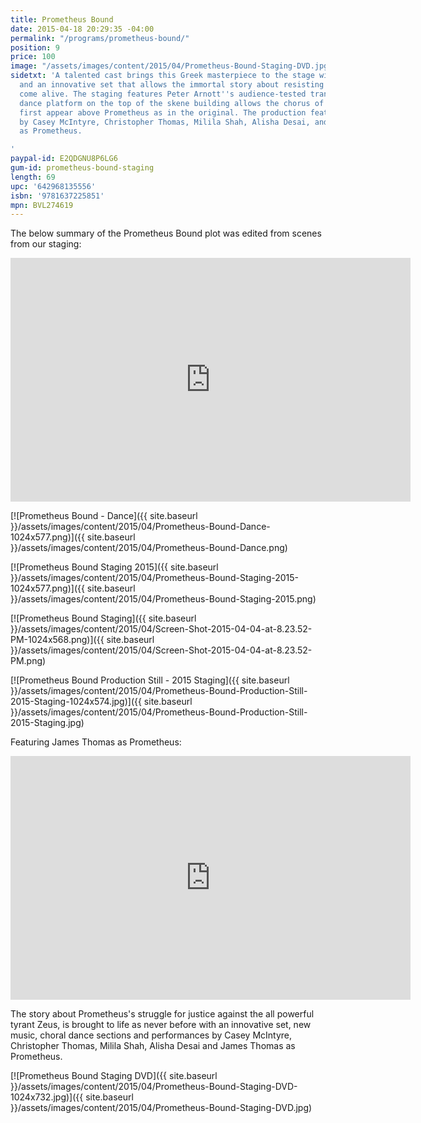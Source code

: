 ```yaml
---
title: Prometheus Bound
date: 2015-04-18 20:29:35 -04:00
permalink: "/programs/prometheus-bound/"
position: 9
price: 100
image: "/assets/images/content/2015/04/Prometheus-Bound-Staging-DVD.jpg"
sidetxt: 'A talented cast brings this Greek masterpiece to the stage with song, dance,
  and an innovative set that allows the immortal story about resisting tyranny to
  come alive. The staging features Peter Arnott''s audience-tested translation. The
  dance platform on the top of the skene building allows the chorus of Oceanids to
  first appear above Prometheus as in the original. The production features performances
  by Casey McIntyre, Christopher Thomas, Milila Shah, Alisha Desai, and James Thomas
  as Prometheus.

'
paypal-id: E2QDGNU8P6LG6
gum-id: prometheus-bound-staging
length: 69
upc: '642968135556'
isbn: '9781637225851'
mpn: BVL274619
---
```


The below summary of the Prometheus Bound plot was edited from scenes from our staging:

<iframe id="ytplayer" type="text/html" width="640" height="390"
  src="https://www.youtube.com/embed/playlist?list=PLm2zChNEamqy1S8vNCYj2YJckQ8K0v5Xk&rel=0&amp;modestbranding=1&amp;autohide=1" class="yt" frameborder="0"></iframe>

[![Prometheus Bound - Dance]({{ site.baseurl }}/assets/images/content/2015/04/Prometheus-Bound-Dance-1024x577.png)]({{ site.baseurl }}/assets/images/content/2015/04/Prometheus-Bound-Dance.png) 

[![Prometheus Bound Staging 2015]({{ site.baseurl }}/assets/images/content/2015/04/Prometheus-Bound-Staging-2015-1024x577.png)]({{ site.baseurl }}/assets/images/content/2015/04/Prometheus-Bound-Staging-2015.png)

[![Prometheus Bound Staging]({{ site.baseurl }}/assets/images/content/2015/04/Screen-Shot-2015-04-04-at-8.23.52-PM-1024x568.png)]({{ site.baseurl }}/assets/images/content/2015/04/Screen-Shot-2015-04-04-at-8.23.52-PM.png)

[![Prometheus Bound Production Still - 2015 Staging]({{ site.baseurl }}/assets/images/content/2015/04/Prometheus-Bound-Production-Still-2015-Staging-1024x574.jpg)]({{ site.baseurl }}/assets/images/content/2015/04/Prometheus-Bound-Production-Still-2015-Staging.jpg)

Featuring James Thomas as Prometheus:

<iframe id="ytplayer" type="text/html" width="640" height="390"
  src="https://www.youtube.com/embed/LLkUDTsMRzg?rel=0&amp;modestbranding=1&amp;autohide=1"
  frameborder="0" class="yt"> </iframe>

The story about Prometheus's struggle for justice against the all powerful tyrant Zeus, is brought to life as never before with an innovative set, new music, choral dance sections and performances by Casey McIntyre, Christopher Thomas, Milila Shah, Alisha Desai and James Thomas as Prometheus.

[![Prometheus Bound Staging DVD]({{ site.baseurl }}/assets/images/content/2015/04/Prometheus-Bound-Staging-DVD-1024x732.jpg)]({{ site.baseurl }}/assets/images/content/2015/04/Prometheus-Bound-Staging-DVD.jpg)
